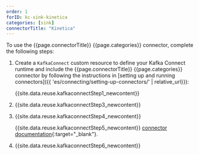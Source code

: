 ```yaml
---
order: 1
forID: kc-sink-kinetica
categories: [sink]
connectorTitle: "Kinetica"
---
```


To use the {{page.connectorTitle}} {{page.categories}} connector, complete the following steps:

1. Create a `KafkaConnect` custom resource to define your Kafka Connect runtime and include the {{page.connectorTitle}} {{page.categories}} connector by following the instructions in [setting up and running connectors]({{ 'es/connecting/setting-up-connectors/' | relative_url}}):

   {{site.data.reuse.kafkaconnectStep1_newcontent}}

2. {{site.data.reuse.kafkaconnectStep3_newcontent}}  

3. {{site.data.reuse.kafkaconnectStep4_newcontent}}
   
   {{site.data.reuse.kafkaconnectStep5_newcontent}} [connector documentation](https://github.com/kineticadb/kinetica-connector-kafka?tab=readme-ov-file#streaming-data-from-kinetica-into-kafka){:target="_blank"}.       
    
4. {{site.data.reuse.kafkaconnectStep6_newcontent}}

